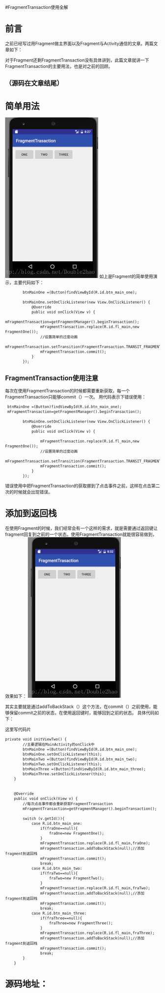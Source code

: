 #FragmentTransaction使用全解
# 前言

之前已经写过用Fragment做主界面以及Fragment与Activity通信的文章。两篇文章如下：    

对于Fragment还剩FragmentTransaction没有具体讲到，此篇文章就讲一下FragmentTransaction的主要用法，也是对之前的回顾。

## （源码在文章结尾）

# 简单用法

<img src="https://raw.githubusercontent.com/Double2hao/xujiajia_blog/main/img/890.png" alt="这里写图片描述" title="">  如上是Fragment的简单使用演示，主要代码如下：

```
        btnMainOne =(Button)findViewById(R.id.btn_main_one);

        btnMainOne.setOnClickListener(new View.OnClickListener() {
            @Override
            public void onClick(View v) {
                mFragmentTransaction=getFragmentManager().beginTransaction();
                mFragmentTransaction.replace(R.id.fl_main,new FragmentOne());
                //设置简单的过度动画
                mFragmentTransaction.setTransition(FragmentTransaction.TRANSIT_FRAGMENT_OPEN);
                mFragmentTransaction.commit();
            }
        });

```

## FragmentTransaction使用注意

每次在使用FragmentTransaction的时候都需要重新获取，每一个FragmentTransaction只能够commit（）一次。  用代码表示下错误使用：

```
 btnMainOne =(Button)findViewById(R.id.btn_main_one);
 mFragmentTransaction=getFragmentManager().beginTransaction();

        btnMainOne.setOnClickListener(new View.OnClickListener() {
            @Override
            public void onClick(View v) {

                mFragmentTransaction.replace(R.id.fl_main,new FragmentOne());
                //设置简单的过度动画
                mFragmentTransaction.setTransition(FragmentTransaction.TRANSIT_FRAGMENT_OPEN);
                mFragmentTransaction.commit();
            }
        });
```

错误使用中把FragmentTransaction的获取挪到了点击事件之前，这样在点击第二次的时候就会出现错误。

# 添加到返回栈

在使用Fragment的时候，我们经常会有一个这样的需求，就是需要通过返回键让fragment回复到之前的一个状态。使用FragmentTransaction就能很容易做到，效果如下：  <img src="https://raw.githubusercontent.com/Double2hao/xujiajia_blog/main/img/891.png" alt="这里写图片描述" title="">

其实主要就是通过addToBackStack（）这个方法，在commit（）之前使用，能够保留commit之前的状态，在使用返回键时，能够回到之前的状态。  具体代码如下：

这里写代码片

```
private void initViewTwo() {
        //主要逻辑在MainActivity的onClick中
        btnMainOne =(Button)findViewById(R.id.btn_main_one);
        btnMainOne.setOnClickListener(this);
        btnMainTwo =(Button)findViewById(R.id.btn_main_two);
        btnMainTwo.setOnClickListener(this);
        btnMainThree =(Button)findViewById(R.id.btn_main_three);
        btnMainThree.setOnClickListener(this);
    }


    @Override
    public void onClick(View v) {
        //每次点击事件都会重新获取FragmentTransaction
        mFragmentTransaction=getFragmentManager().beginTransaction();

        switch (v.getId()){
            case R.id.btn_main_one:
                if(fraOne==null){
                    fraOne=new FragmentOne();
                }
                mFragmentTransaction.replace(R.id.fl_main,fraOne);
                mFragmentTransaction.addToBackStack(null);//添加fragment到返回栈
                mFragmentTransaction.commit();
                break;
            case R.id.btn_main_two:
                if(fraTwo==null){
                    fraTwo=new FragmentTwo();
                }
                mFragmentTransaction.replace(R.id.fl_main,fraTwo);
                mFragmentTransaction.addToBackStack(null);//添加fragment到返回栈
                mFragmentTransaction.commit();
                break;
            case R.id.btn_main_three:
                if(fraThree==null){
                    fraThree=new FragmentThree();
                }
                mFragmentTransaction.replace(R.id.fl_main,fraThree);
                mFragmentTransaction.addToBackStack(null);//添加fragment到返回栈
                mFragmentTransaction.commit();
                break;
        }
    }
```

# 源码地址：

